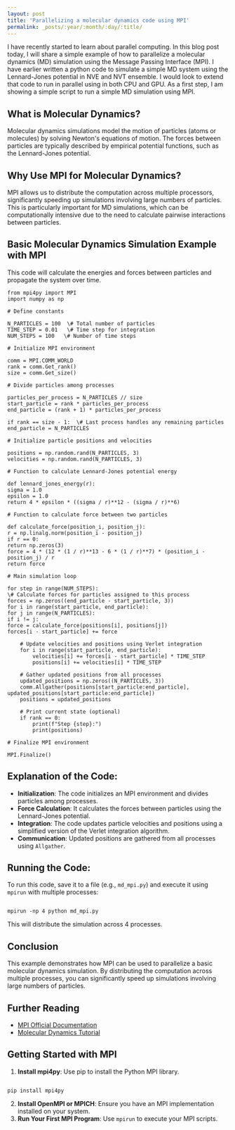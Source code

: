 ```yaml
---
layout: post
title: 'Parallelizing a molecular dynamics code using MPI'
permalink: _posts/:year/:month/:day/:title/
---
```


I have recently started to learn about parallel computing. In this blog post today, I will share a simple example of how to parallelize a molecular dynamics (MD) simulation using the Message Passing Interface (MPI). I have earlier written a python code to simulate a simple MD system using the Lennard-Jones potential in NVE and NVT ensemble. I would look to extend that code to run in parallel using in both CPU and GPU. As a first step, I am showing a simple script to run a simple MD simulation using MPI.

## What is Molecular Dynamics?
Molecular dynamics simulations model the motion of particles (atoms or molecules) by solving Newton's equations of motion. The forces between particles are typically described by empirical potential functions, such as the Lennard-Jones potential.

## Why Use MPI for Molecular Dynamics?
MPI allows us to distribute the computation across multiple processors, significantly speeding up simulations involving large numbers of particles. This is particularly important for MD simulations, which can be computationally intensive due to the need to calculate pairwise interactions between particles.

## Basic Molecular Dynamics Simulation Example with MPI
This code will calculate the energies and forces between particles and propagate the system over time.

```
from mpi4py import MPI
import numpy as np

# Define constants

N_PARTICLES = 100  \# Total number of particles
TIME_STEP = 0.01   \# Time step for integration
NUM_STEPS = 100   \# Number of time steps

# Initialize MPI environment

comm = MPI.COMM_WORLD
rank = comm.Get_rank()
size = comm.Get_size()

# Divide particles among processes

particles_per_process = N_PARTICLES // size
start_particle = rank * particles_per_process
end_particle = (rank + 1) * particles_per_process

if rank == size - 1:  \# Last process handles any remaining particles
end_particle = N_PARTICLES

# Initialize particle positions and velocities

positions = np.random.rand(N_PARTICLES, 3)
velocities = np.random.rand(N_PARTICLES, 3)

# Function to calculate Lennard-Jones potential energy

def lennard_jones_energy(r):
sigma = 1.0
epsilon = 1.0
return 4 * epsilon * ((sigma / r)**12 - (sigma / r)**6)

# Function to calculate force between two particles

def calculate_force(position_i, position_j):
r = np.linalg.norm(position_i - position_j)
if r == 0:
return np.zeros(3)
force = 4 * (12 * (1 / r)**13 - 6 * (1 / r)**7) * (position_i - position_j) / r
return force

# Main simulation loop

for step in range(NUM_STEPS):
\# Calculate forces for particles assigned to this process
forces = np.zeros((end_particle - start_particle, 3))
for i in range(start_particle, end_particle):
for j in range(N_PARTICLES):
if i != j:
force = calculate_force(positions[i], positions[j])
forces[i - start_particle] += force

    # Update velocities and positions using Verlet integration
    for i in range(start_particle, end_particle):
        velocities[i] += forces[i - start_particle] * TIME_STEP
        positions[i] += velocities[i] * TIME_STEP
    
    # Gather updated positions from all processes
    updated_positions = np.zeros((N_PARTICLES, 3))
    comm.Allgather(positions[start_particle:end_particle], updated_positions[start_particle:end_particle])
    positions = updated_positions
    
    # Print current state (optional)
    if rank == 0:
        print(f"Step {step}:")
        print(positions)
    
# Finalize MPI environment

MPI.Finalize()
```

## Explanation of the Code:
- **Initialization**: The code initializes an MPI environment and divides particles among processes.
- **Force Calculation**: It calculates the forces between particles using the Lennard-Jones potential.
- **Integration**: The code updates particle velocities and positions using a simplified version of the Verlet integration algorithm.
- **Communication**: Updated positions are gathered from all processes using `Allgather`.

## Running the Code:
To run this code, save it to a file (e.g., `md_mpi.py`) and execute it using `mpirun` with multiple processes:

```

mpirun -np 4 python md_mpi.py

```

This will distribute the simulation across 4 processes.

## Conclusion
This example demonstrates how MPI can be used to parallelize a basic molecular dynamics simulation. By distributing the computation across multiple processes, you can significantly speed up simulations involving large numbers of particles.

## Further Reading
- [MPI Official Documentation](https://www.mpi-forum.org/docs/)
- [Molecular Dynamics Tutorial](https://docs.matlantis.com/atomistic-simulation-tutorial/en/6_1_md-nve.html)

## Getting Started with MPI
1. **Install mpi4py**: Use pip to install the Python MPI library.
```

pip install mpi4py

```
2. **Install OpenMPI or MPICH**: Ensure you have an MPI implementation installed on your system.
3. **Run Your First MPI Program**: Use `mpirun` to execute your MPI scripts.
```
